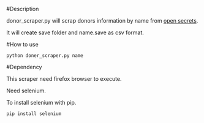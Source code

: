 #Description

donor_scraper.py will scrap donors information by name from [open secrets](http://www.opensecrets.org/).

It will create save folder and name.save as csv format.

#How to use

```
python doner_scraper.py name
```

#Dependency

This scraper need firefox browser to execute.

Need selenium.

To install selenium with pip.
```
pip install selenium
```
